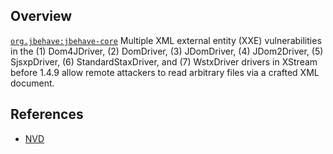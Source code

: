 ## Overview
[`org.jbehave:jbehave-core`](http://search.maven.org/#search%7Cga%7C1%7Ca%3A%22jbehave-core%22)
Multiple XML external entity (XXE) vulnerabilities in the (1) Dom4JDriver, (2) DomDriver, (3) JDomDriver, (4) JDom2Driver, (5) SjsxpDriver, (6) StandardStaxDriver, and (7) WstxDriver drivers in XStream before 1.4.9 allow remote attackers to read arbitrary files via a crafted XML document.

## References
- [NVD](https://web.nvd.nist.gov/view/vuln/detail?vulnId=CVE-2016-3674)